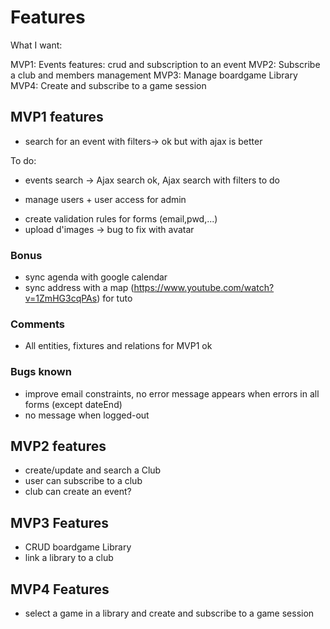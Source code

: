 # Features

What I want:

MVP1: Events features: crud and subscription to an event
MVP2: Subscribe a club and members management
MVP3: Manage boardgame Library
MVP4: Create and subscribe to a game session


## MVP1 features
<!-- - Login / Logout / Sign up -> ok -->
<!-- - Events list -> ok -->
<!-- - Event details -> ok -->
- search for an event with filters-> ok but with ajax is better
<!-- - Subscribe to an event if logged-in -> ok -->
<!-- - if admin: update and create event + redirect when send ->ok -->
<!-- - contact page + contact form -> ok -->
<!-- - address ->ok -->

To do:
<!-- - finish wireframe -> ok -->
<!-- - endEvent must be later than startEvent -> ok -->
<!-- - add occurency for events -> ok -->
<!-- - add default value for fee = free -> ok -->
- events search -> Ajax search ok, Ajax search with filters to do 
<!-- - create address entity and link it with User and Gaming Place -> ok -->
- manage users + user access for admin
<!-- - message when form submitted ->ok -->
<!-- - contact page ->ok -->
- create validation rules for forms (email,pwd,...)
- upload d'images -> bug to fix with avatar

### Bonus
- sync agenda with google calendar
- sync address with a map (https://www.youtube.com/watch?v=1ZmHG3cqPAs) for tuto

### Comments
- All entities, fixtures and relations for MVP1 ok

### Bugs known
<!-- - Impossible to delete child event-> ok -->
- improve email constraints, no error message appears when errors in all forms (except dateEnd)
- no message when logged-out

## MVP2 features

- create/update and search a Club
- user can subscribe to a club
- club can create an event?

## MVP3 Features

- CRUD boardgame Library
- link a library to a club

## MVP4 Features

- select a game in a library and create and subscribe to a game session
